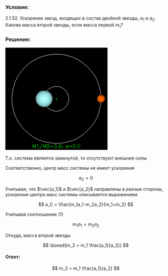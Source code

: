 ###  Условие:

$2.1.52.$ Ускорение звезд, входящих в состав двойной звезды, $a_1$ и $a_2$. Какова масса второй звезды, если масса первой $m_1$?

###  Решение:

![ Анимация движения двойной звезды |320x320, 42%](../../img/2.1.52/two_body_problem.gif)

Т.к. система является замкнутой, то отсутствуют внешние силы

Соответственно, центр масс системы не имеет ускорения

$$
a_C = 0\tag{1}
$$

Учитывая, что $\vec{a_1}$ и $\vec{a_2}$ направлены в разные стороны, ускорение центра масс системы описывается выражением

$$
a_C = \frac{m_1a_1-m_2a_2}{m_1+m_2}
$$

Учитывая соотношение $(1)$

$$
m_1a_1=m_2a_2
$$

Откуда, масса второй звезды

$$
\boxed{m_2 = m_1 \frac{a_1}{a_2}}
$$

#### Ответ:

$$
m_2 = m_1 \frac{a_1}{a_2}
$$